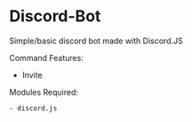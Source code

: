 # Discord-Bot
Simple/basic discord bot made with Discord.JS

Command Features:
- Invite

Modules Required:
```
- discord.js
```
